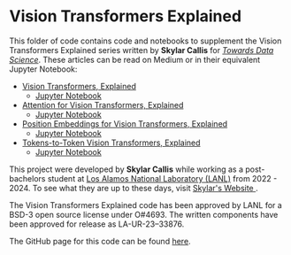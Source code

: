 [//]: <> (THIS IS A MARKDOWN FILE, VIEW IN A MARKDOWN VIEWER OR CONVERT)

# Vision Transformers Explained

This folder of code contains code and notebooks to supplement the Vision Transformers Explained series written by **Skylar Callis** for [*Towards Data Science*](https://towardsdatascience.com/). These articles can be read on Medium or in their equivalent Jupyter Notebook:

- [Vision Transformers, Explained](https://towardsdatascience.com/vision-transformers-explained-a9d07147e4c8)
	- [Jupyter Notebook](https://github.com/lanl/vision_transformers_explained/blob/main/notebooks/VisionTransformersExplained.ipynb)
- [Attention for Vision Transformers, Explained](https://towardsdatascience.com/attention-for-vision-transformers-explained-70f83984c673)
	- [Jupyter Notebook](https://github.com/lanl/vision_transformers_explained/blob/main/notebooks/AttentionExplained.ipynb)
 - [Position Embeddings for Vision Transformers, Explained](https://towardsdatascience.com/position-embeddings-for-vision-transformers-explained-a6f9add341d5)
 	- [Jupyter Notebook](https://github.com/lanl/vision_transformers_explained/blob/main/notebooks/PositionEmbeddingExplained.ipynb)
 - [Tokens-to-Token Vision Transformers, Explained](https://towardsdatascience.com/tokens-to-token-vision-transformers-explained-2fa4e2002daa)
	- [Jupyter Notebook](https://github.com/lanl/vision_transformers_explained/blob/main/notebooks/TokensToTokenViTExplained.ipynb)

This project were developed by **Skylar Callis** while working as a post-bachelors student at [Los Alamos National Laboratory (LANL)](https://www.lanl.gov/?source=globalheader) from 2022 - 2024. To see what they are up to these days, visit [Skylar's Website ](https://skylar-jean.com).

The Vision Transformers Explained code has been approved by LANL for a BSD-3 open source license under O#4693. The written components have been approved for release as LA-UR-23–33876.

The GitHub page for this code can be found [here](https://github.com/lanl/vision_transformers_explained).